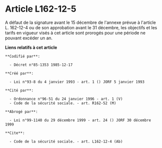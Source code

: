 # Article L162-12-5

A défaut de la signature avant le 15 décembre de l'annexe prévue à l'article L. 162-12-4 ou de son approbation avant le 31
décembre, les objectifs et les tarifs en vigueur visés à cet article sont prorogés pour une période ne pouvant excéder un an.

**Liens relatifs à cet article**

	**Codifié par**:

	  - Décret n°85-1353 1985-12-17

	**Créé par**:

	  - Loi n°93-8 du 4 janvier 1993 - art. 1 () JORF 5 janvier 1993

	**Cité par**:

	  - Ordonnance n°96-51 du 24 janvier 1996 - art. 1 (V)
	  - Code de la sécurité sociale. - art. R162-52 (M)

	**Abrogé par**:

	  - Loi n°99-1140 du 29 décembre 1999 - art. 24 () JORF 30 décembre 1999

	**Cite**:

	  - Code de la sécurité sociale. - art. L162-12-4 (Ab)
